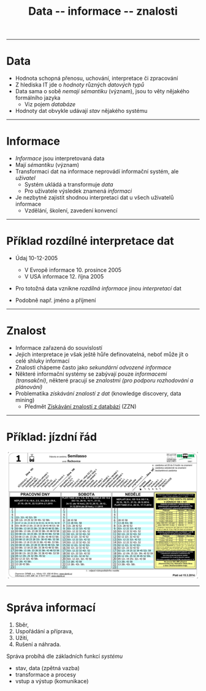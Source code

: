 <!-- .slide: class="section" -->

<header>
	<h1>Data -- informace -- znalosti</h1>
</header>

---

# Data
- Hodnota schopná přenosu, uchování, interpretace či zpracování
- Z hlediska IT jde o _hodnoty_ různých _datových typů_
- Data sama o sobě _nemají sémantiku_ (význam), jsou to věty nějakého formálního jazyka
	- Viz pojem _databáze_
- Hodnoty dat obvykle udávají _stav_ nějakého systému

---

# Informace
- _Informace_ jsou interpretovaná data
- Mají _sémantiku_ (význam)
- Transformaci dat na informace neprovádí informační systém, ale _uživatel_
	- Systém ukládá a transformuje _data_
	- Pro uživatele výsledek znamená _informaci_
- Je nezbytné zajistit shodnou interpretaci dat u všech uživatelů informace
	- Vzdělání, školení, zavedení konvencí

---

# Příklad rozdílné interpretace dat
- Údaj 10-12-2005
	- V Evropě informace 10. prosince 2005
	- V USA informace 12. října 2005

- Pro totožná data vznikne _rozdílná informace_ jinou _interpretací_ dat
- Podobně např. jméno a příjmení

---

# Znalost
- Informace zařazená do souvislostí
- Jejich interpretace je však ještě hůře definovatelná, neboť může jít o celé shluky informací
- Znalosti chápeme často jako _sekundární odvozené_ _informace_ 
- Některé informační systémy se zabývají pouze _informacemi (transakční)_, některé pracují se _znalostmi (pro podporu rozhodování a plánování)_
- Problematika _získávání znalostí z dat_ (knowledge discovery, data mining)
	- Předmět [Získávání znalostí z databází](https://www.fit.vut.cz/study/course/ZZN/) (ZZN)

---

# Příklad: jízdní řád

<!-- .slide: class="normal centered fullspace" -->
![Graf funkce](assets/jr.png) <!-- .element: style="height:800px;margin:0;" -->

---

# Správa informací
1. Sběr,
2. Uspořádání a příprava,
3. Užití,
4. Rušení a náhrada.

Správa probíhá dle základních funkcí _systému_
- stav, data (zpětná vazba)
- transformace a procesy
- vstup a výstup (komunikace)
